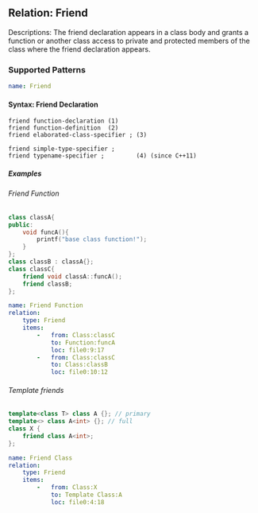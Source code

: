 ## Relation: Friend

Descriptions: The friend declaration appears in a class body and grants a function or another class access to private and protected members of the class where the friend declaration appears.

### Supported Patterns
```yaml
name: Friend
```

#### Syntax: Friend Declaration
```text
friend function-declaration	(1)	
friend function-definition	(2)	
friend elaborated-class-specifier ;	(3)

friend simple-type-specifier ;
friend typename-specifier ;         (4)	(since C++11)
```

##### Examples

###### Friend Function

```cpp
class classA{
public:
    void funcA(){
        printf("base class function!");
    }
};
class classB : classA{};
class classC{
    friend void classA::funcA();
    friend classB;
};
```

```yaml
name: Friend Function
relation:
    type: Friend
    items:
        -   from: Class:classC
            to: Function:funcA
            loc: file0:9:17
        -   from: Class:classC
            to: Class:classB
            loc: file0:10:12
```

###### Template friends

```cpp
template<class T> class A {}; // primary
template<> class A<int> {}; // full
class X {
    friend class A<int>; 
};
```

```yaml
name: Friend Class
relation:
    type: Friend
    items:
        -   from: Class:X
            to: Template Class:A
            loc: file0:4:18

```